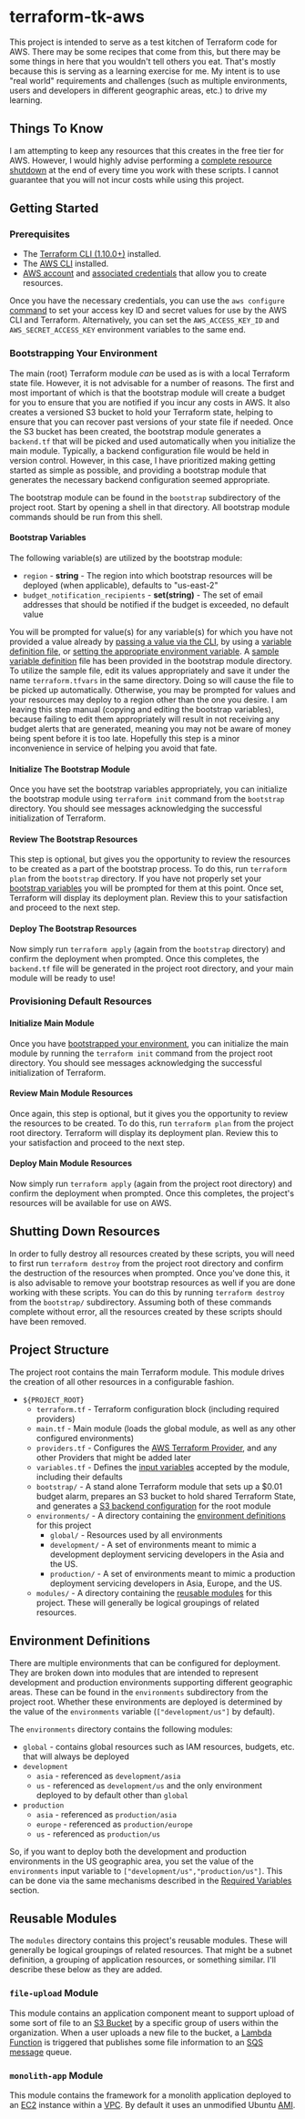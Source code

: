 # terraform-tk-aws
This project is intended to serve as a test kitchen of Terraform code for AWS. There may be some recipes that come from
this, but there may be some things in here that you wouldn't tell others you eat. That's mostly because this is serving
as a learning exercise for me. My intent is to use "real world" requirements and challenges (such as multiple
environments, users and developers in different geographic areas, etc.) to drive my learning.

## Things To Know
I am attempting to keep any resources that this creates in the free tier for AWS. However, I would highly advise
performing a [complete resource shutdown](#shutting-down-resources) at the end of every time you work with these
scripts. I cannot guarantee that you will not incur costs while using this project.

## Getting Started
### Prerequisites
* The [Terraform CLI (1.10.0+)](https://developer.hashicorp.com/terraform/tutorials/aws-get-started/install-cli) installed.
* The [AWS CLI](https://docs.aws.amazon.com/cli/latest/userguide/install-cliv2.html) installed.
* [AWS account](https://aws.amazon.com/free) and [associated credentials](https://docs.aws.amazon.com/general/latest/gr/aws-sec-cred-types.html) that allow you to create resources.

Once you have the necessary credentials, you can use the `aws configure` [command](https://awscli.amazonaws.com/v2/documentation/api/latest/reference/configure/index.html)
to set your access key ID and secret values for use by the AWS CLI and Terraform. Alternatively, you can set the
`AWS_ACCESS_KEY_ID` and `AWS_SECRET_ACCESS_KEY` environment variables to the same end.

### Bootstrapping Your Environment
The main (root) Terraform module *can* be used as is with a local Terraform state file. However, it is not advisable for
a number of reasons. The first and most important of which is that the bootstrap module will create a budget for you to
ensure that you are notified if you incur any costs in AWS. It also creates a versioned S3 bucket to hold your Terraform
state, helping to ensure that you can recover past versions of your state file if needed. Once the S3 bucket has been
created, the bootstrap module generates a `backend.tf` that will be picked and used automatically when you initialize
the main module. Typically, a backend configuration file would be held in version control. However, in this case, I have
prioritized making getting started as simple as possible, and providing a bootstrap module that generates the necessary
backend configuration seemed appropriate.

The bootstrap module can be found in the `bootstrap` subdirectory of the project root. Start by opening a shell in that
directory. All bootstrap module commands should be run from this shell.

#### Bootstrap Variables
The following variable(s) are utilized by the bootstrap module:
* ```region``` - **string** - The region into which bootstrap resources will be deployed (when applicable), defaults to "us-east-2"
* ```budget_notification_recipients``` - **set(string)** - The set of email addresses that should be notified if the budget is exceeded, no default value

You will be prompted for value(s) for any variable(s) for which you have not provided a value already by
[passing a value via the CLI](https://developer.hashicorp.com/terraform/language/values/variables#variables-on-the-command-line),
by using a [variable definition file](https://developer.hashicorp.com/terraform/language/values/variables#variable-definitions-tfvars-files),
or [setting the appropriate environment variable](https://developer.hashicorp.com/terraform/language/values/variables#environment-variables).
A [sample variable definition](https://github.com/mkimberlin/terraform-tk-aws/blob/main/bootstrap/terraform.tfvars.sample)
file has been provided in the bootstrap module directory. To utilize the sample file, edit its values appropriately and
save it under the name `terraform.tfvars` in the same directory. Doing so will cause the file to be picked up
automatically. Otherwise, you may be prompted for values and your resources may deploy to a region
other than the one you desire. I am leaving this step manual (copying and editing the bootstrap variables), because
failing to edit them appropriately will result in not receiving any budget alerts that are generated, meaning you may
not be aware of money being spent before it is too late. Hopefully this step is a minor inconvenience in service of
helping you avoid that fate.

#### Initialize The Bootstrap Module
Once you have set the bootstrap variables appropriately, you can initialize the bootstrap module using `terraform init`
command from the `bootstrap` directory. You should see messages acknowledging the successful initialization of Terraform.

#### Review The Bootstrap Resources
This step is optional, but gives you the opportunity to review the resources to be created as a part of the bootstrap
process. To do this, run `terraform plan` from the `bootstrap` directory. If you have not properly set your [bootstrap variables](#bootstrap-variables)
you will be prompted for them at this point. Once set, Terraform will display its deployment plan. Review this to your
satisfaction and proceed to the next step.

#### Deploy The Bootstrap Resources
Now simply run `terraform apply` (again from the `bootstrap` directory) and confirm the deployment when prompted. Once
this completes, the `backend.tf` file will be generated in the project root directory, and your main module will be ready to use!

### Provisioning Default Resources

#### Initialize Main Module
Once you have [bootstrapped your environment](#bootstrapping-your-environment), you can initialize the main module by
running the `terraform init` command from the project root directory. You should see messages acknowledging the
successful initialization of Terraform.

#### Review Main Module Resources
Once again, this step is optional, but it gives you the opportunity to review the resources to be created. To do this,
run `terraform plan` from the project root directory. Terraform will display its deployment plan. Review this to your
satisfaction and proceed to the next step.

#### Deploy Main Module Resources
Now simply run `terraform apply` (again from the project root directory) and confirm the deployment when prompted. Once
this completes, the project's resources will be available for use on AWS.

## Shutting Down Resources
In order to fully destroy all resources created by these scripts, you will need to first run `terraform destroy` from
the project root directory and confirm the destruction of the resources when prompted. Once you've done this, it is also
advisable to remove your bootstrap resources as well if you are done working with these scripts. You can do this by
running `terraform destroy` from the `bootstrap/` subdirectory. Assuming both of these commands complete without error,
all the resources created by these scripts should have been removed.

## Project Structure
The project root contains the main Terraform module. This module drives the creation of all other resources in a
configurable fashion.
* `${PROJECT_ROOT}`
    * `terraform.tf` - Terraform configuration block (including required providers)
    * `main.tf` - Main module (loads the global module, as well as any other configured environments)
    * `providers.tf` - Configures the [AWS Terraform Provider](https://registry.terraform.io/providers/hashicorp/aws/latest/docs), and any other Providers that might be added later
    * `variables.tf` - Defines the [input variables](https://developer.hashicorp.com/terraform/language/values/variables) accepted by the module, including their defaults
    * `bootstrap/` - A stand alone Terraform module that sets up a $0.01 budget alarm, prepares an S3 bucket to hold shared Terraform State, and generates a [S3 backend configuration](https://developer.hashicorp.com/terraform/language/backend/s3) for the root module
    * `environments/` - A directory containing the [environment definitions](#environment-definitions) for this project
        * `global/` - Resources used by all environments
        * `development/` - A set of environments meant to mimic a development deployment servicing developers in the Asia and the US.
        * `production/` - A set of environments meant to mimic a production deployment servicing developers in Asia, Europe, and the US.
    * `modules/` - A directory containing the [reusable modules](#reusable-modules) for this project. These will generally be logical groupings of related resources.

## Environment Definitions
There are multiple environments that can be configured for deployment. They are broken down into modules that are
intended to represent development and production environments supporting different geographic areas. These can be found
in the `environments` subdirectory from the project root. Whether these environments are deployed is determined
by the value of the `environments` variable (`["development/us"]` by default).

The `environments` directory contains the following modules:
 * `global` - contains global resources such as IAM resources, budgets, etc. that will always be deployed
 * `development`
   * `asia` - referenced as `development/asia`
   * `us` - referenced as `development/us` and the only environment deployed to by default other than `global`
 * `production`
   * `asia` - referenced as `production/asia`
   * `europe` - referenced as `production/europe`
   * `us` - referenced as `production/us`

So, if you want to deploy both the development and production environments in the US geographic area, you set the value
of the `environments` input variable to `["development/us","production/us"]`. This can be done via the same mechanisms
described in the [Required Variables](#required-variables) section.

## Reusable Modules
The `modules` directory contains this project's reusable modules. These will generally be logical groupings of related
resources. That might be a subnet definition, a grouping of application resources, or something similar. I'll describe
these below as they are added.

### `file-upload` Module
This module contains an application component meant to support upload of some sort of file to an [S3 Bucket](https://docs.aws.amazon.com/s3/)
by a specific group of users within the organization. When a user uploads a new file to the bucket, a [Lambda Function](https://docs.aws.amazon.com/lambda/)
is triggered that publishes some file information to an [SQS message](https://docs.aws.amazon.com/sqs/) queue.

### `monolith-app` Module
This module contains the framework for a monolith application deployed to an [EC2](https://aws.amazon.com/ec2/) instance
within a [VPC](https://aws.amazon.com/vpc/). By default it uses an unmodified Ubuntu [AMI](https://docs.aws.amazon.com/AWSEC2/latest/UserGuide/AMIs.html).
